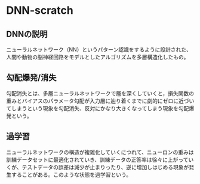 # DNN-scratch

## DNNの説明
ニューラルネットワーク（NN）というパターン認識をするように設計された、人間や動物の脳神経回路をモデルとしたアルゴリズムを多層構造化したもの。

## 勾配爆発/消失
勾配消失とは、多層ニューラルネットワークで層を深くしていくと，損失関数の重みとバイアスのパラメータ勾配が入力層に辿り着くまでに劇的にゼロに近づいてしまうという現象を勾配消失、反対にかなり大きくなってしまう現象を勾配爆発という。

## 過学習
ニューラルネットワークの構造が複雑化していくにつれて、ニューロンの重みは訓練データセットに最適化されていき、訓練データの正答率は徐々に上がっていくが、テストデータの誤差は減少が止まりったり、逆に増加しはじめる現象が発生することがある。このような状態を過学習という。
